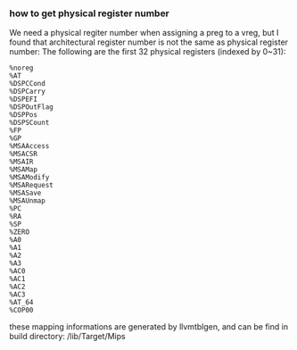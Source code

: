 ### how to get physical register number
We need a physical regiter number when assigning a preg to a vreg,
but I found that architectural register number is not the same as
physical register number:
The following are the first 32 physical registers (indexed by 0~31):
```
%noreg
%AT
%DSPCCond
%DSPCarry
%DSPEFI
%DSPOutFlag
%DSPPos
%DSPSCount
%FP
%GP
%MSAAccess
%MSACSR
%MSAIR
%MSAMap
%MSAModify
%MSARequest
%MSASave
%MSAUnmap
%PC
%RA
%SP
%ZERO
%A0
%A1
%A2
%A3
%AC0
%AC1
%AC2
%AC3
%AT_64
%COP00
```

these mapping informations are generated by llvmtblgen,
and can be find in build directory: /lib/Target/Mips

